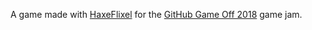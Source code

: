 A game made with [HaxeFlixel](https://haxeflixel.com) for the [GitHub Game Off 2018](https://itch.io/jam/game-off-2018) game jam.
